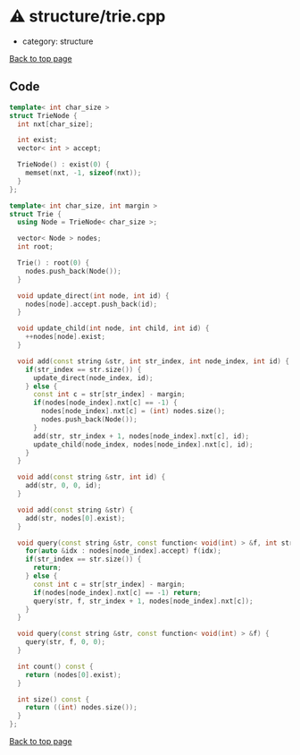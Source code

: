 <!-- mathjax config similar to math.stackexchange -->
<script type="text/javascript" async
  src="https://cdnjs.cloudflare.com/ajax/libs/mathjax/2.7.5/MathJax.js?config=TeX-MML-AM_CHTML">
</script>
<script type="text/x-mathjax-config">
  MathJax.Hub.Config({
    TeX: { equationNumbers: { autoNumber: "AMS" }},
    tex2jax: {
      inlineMath: [ ['$','$'] ],
      processEscapes: true
    },
    "HTML-CSS": { matchFontHeight: false },
    displayAlign: "left",
    displayIndent: "2em"
  });
</script>

<script type="text/javascript" src="https://cdnjs.cloudflare.com/ajax/libs/jquery/3.4.1/jquery.min.js"></script>
<script src="https://cdn.jsdelivr.net/npm/jquery-balloon-js@1.1.2/jquery.balloon.min.js" integrity="sha256-ZEYs9VrgAeNuPvs15E39OsyOJaIkXEEt10fzxJ20+2I=" crossorigin="anonymous"></script>
<script type="text/javascript" src="../../assets/js/copy-button.js"></script>
<link rel="stylesheet" href="../../assets/css/copy-button.css" />


# :warning: structure/trie.cpp
* category: structure


[Back to top page](../../index.html)



## Code
```cpp
template< int char_size >
struct TrieNode {
  int nxt[char_size];

  int exist;
  vector< int > accept;

  TrieNode() : exist(0) {
    memset(nxt, -1, sizeof(nxt));
  }
};

template< int char_size, int margin >
struct Trie {
  using Node = TrieNode< char_size >;

  vector< Node > nodes;
  int root;

  Trie() : root(0) {
    nodes.push_back(Node());
  }

  void update_direct(int node, int id) {
    nodes[node].accept.push_back(id);
  }

  void update_child(int node, int child, int id) {
    ++nodes[node].exist;
  }

  void add(const string &str, int str_index, int node_index, int id) {
    if(str_index == str.size()) {
      update_direct(node_index, id);
    } else {
      const int c = str[str_index] - margin;
      if(nodes[node_index].nxt[c] == -1) {
        nodes[node_index].nxt[c] = (int) nodes.size();
        nodes.push_back(Node());
      }
      add(str, str_index + 1, nodes[node_index].nxt[c], id);
      update_child(node_index, nodes[node_index].nxt[c], id);
    }
  }

  void add(const string &str, int id) {
    add(str, 0, 0, id);
  }

  void add(const string &str) {
    add(str, nodes[0].exist);
  }

  void query(const string &str, const function< void(int) > &f, int str_index, int node_index) {
    for(auto &idx : nodes[node_index].accept) f(idx);
    if(str_index == str.size()) {
      return;
    } else {
      const int c = str[str_index] - margin;
      if(nodes[node_index].nxt[c] == -1) return;
      query(str, f, str_index + 1, nodes[node_index].nxt[c]);
    }
  }

  void query(const string &str, const function< void(int) > &f) {
    query(str, f, 0, 0);
  }

  int count() const {
    return (nodes[0].exist);
  }

  int size() const {
    return ((int) nodes.size());
  }
};

```

[Back to top page](../../index.html)

